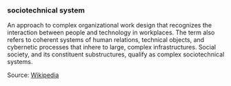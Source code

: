 ### sociotechnical system

<p class="c8"><span>An approach to complex organizational work design that recognizes the interaction between people and technology in workplaces. The term also refers to coherent systems of human relations, technical objects, and cybernetic processes that </span><span>inhere to</span><span class="c0">&nbsp;large, complex infrastructures. Social society, and its constituent substructures, qualify as complex sociotechnical systems.</span></p><p class="c8"><span class="c7">Source: </span><span class="c2 c9"><a class="c3" href="https://www.google.com/url?q=https://en.wikipedia.org/wiki/Sociotechnical_system&amp;sa=D&amp;source=editors&amp;ust=1706779842828788&amp;usg=AOvVaw2p-b9FTdbNPT4o87uiy2-N">Wikipedia</a></span></p>